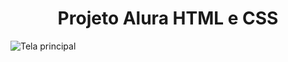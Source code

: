 <h1 align=center> Projeto Alura HTML e CSS </h1>

<img src="https://github.com/user-attachments/assets/79184c0b-dac8-4201-9c20-4de6852478f1" alt="Tela principal">
